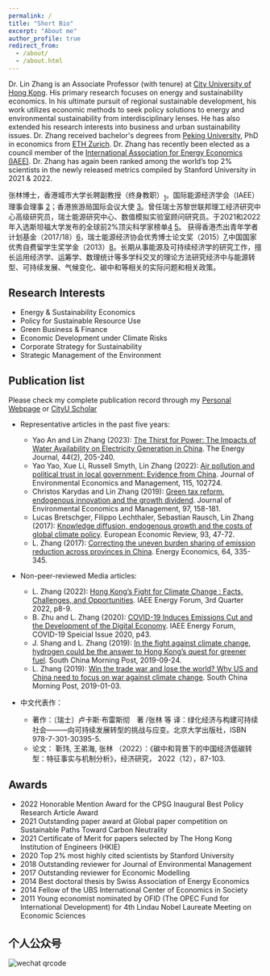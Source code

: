 ```yaml
---
permalink: /
title: "Short Bio"
excerpt: "About me"
author_profile: true
redirect_from: 
  - /about/
  - /about.html
---
```


Dr. Lin Zhang is an Associate Professor (with tenure) at [City University of Hong Kong](https://scholars.cityu.edu.hk/en/persons/lin-zhang(82d36211-2260-4aa7-9419-aa6e663fdaf6).html). His primary research focuses on energy and sustainability economics. In his ultimate pursuit of regional sustainable development, his work utilizes economic methods to seek policy solutions to energy and environmental sustainability from interdisciplinary lenses. He has also extended his research interests into business and urban sustainability issues. Dr. Zhang received bachelor's degrees from [Peking University](https://english.pku.edu.cn/), PhD in economics from [ETH Zurich](https://ethz.ch/en.html). Dr. Zhang has recently been elected as a council member of the [International Association for Energy Economics (IAEE)](https://www.iaee.org/index.aspx). Dr. Zhang has again been ranked among the world’s top 2% scientists in the newly released metrics compiled by Stanford University in 2021 & 2022.

张林博士，香港城市大学长聘副教授（终身教职）<sub>[1](https://scholars.cityu.edu.hk/en/persons/lin-zhang(82d36211-2260-4aa7-9419-aa6e663fdaf6).html)</sub>。国际能源经济学会（IAEE）理事会理事 [2](https://www.iaee.org/en/inside/council.aspx)；香港旅游局国际会议大使 [3](https://mehongkong.com/hkca/tc/ambassadors.html)。曾任瑞士苏黎世联邦理工经济研究中心高级研究员，瑞士能源研究中心、数值模拟实验室顾问研究员。于2021和2022年入选斯坦福大学发布的全球前2%顶尖科学家榜单[4](https://www.cityu.edu.hk/media/news/2021/09/15/cityu-excels-global-top-scientists-list) [5](https://www.cityu.edu.hk/see/outreach/news-center/fifteen-see-faculty-members-are-listed-among-top-2-worlds-most-highly-cited)。 获得香港杰出青年学者计划基金（2017/18）[6](https://www.ugc.edu.hk/chs/rgc/funding_opport/ecs/funded_research.html)，瑞士能源经济协会优秀博士论文奖（2015）[7](https://saee.ch/saee-student-awards/),中国国家优秀自费留学生奖学金（2013）[8](https://news.sciencenet.cn/htmlnews/2014/1/287527.shtm)。长期从事能源及可持续经济学的研究工作，擅长运用经济学、运筹学、数理统计等多学科交叉的理论方法研究经济中与能源转型、可持续发展、气候变化、碳中和等相关的实际问题和相关政策。

Research Interests
------
* Energy & Sustainability Economics
* Policy for Sustainable Resource Use 
* Green Business & Finance
* Economic Development under Climate Risks
* Corporate Strategy for Sustainability 
* Strategic Management of the Environment

Publication list
------
Please check my complete publication record through my [Personal Webpage](https://lzhanghk.wixsite.com/econ/publications) or [CityU Scholar](https://scholars.cityu.edu.hk/en/persons/lin-zhang(82d36211-2260-4aa7-9419-aa6e663fdaf6)/publications.html)

* Representative articles in the past five years:
  * Yao An and Lin Zhang (2023): [The Thirst for Power: The Impacts of Water Availability on Electricity Generation in China](https://doi.org/10.5547/01956574.44.2.yaan). The Energy Journal, 44(2), 205-240. 
  * Yao Yao, Xue Li, Russell Smyth, Lin Zhang (2022): [Air pollution and political trust in local government: Evidence from China](https://doi.org/10.1016/j.jeem.2022.102724). Journal of Environmental Economics and Management, 115, 102724.
  * Christos Karydas and Lin Zhang (2019): [Green tax reform, endogenous innovation and the growth dividend](https://doi.org/10.1016/j.jeem.2017.09.005). Journal of Environmental Economics and Management, 97, 158-181.
  * Lucas Bretschger, Filippo Lechthaler, Sebastian Rausch, Lin Zhang (2017): [Knowledge diffusion, endogenous growth and the costs of global climate policy](http://dx.doi.org/10.1016/j.euroecorev.2016.11.012). European Economic Review, 93, 47-72.
  * L. Zhang (2017): [Correcting the uneven burden sharing of emission reduction across provinces in China](https://doi.org/10.1016/j.eneco.2017.04.005). Energy Economics, 64, 335-345.


* Non-peer-reviewed Media articles:
  *  L. Zhang (2022): [Hong Kong’s Fight for Climate Change : Facts, Challenges, and Opportunities](https://www.iaee.org/en/publications/newsletterdl.aspx?id=1027). IAEE Energy Forum, 3rd Quarter 2022, p8-9.
  *  B. Zhu and L. Zhang (2020): [COVID-19 Induces Emissions Cut and the Development of the Digital Economy](https://www.iaee.org/en/publications/newsletterdl.aspx?id=882). IAEE Energy Forum, COVID-19 Speicial Issue 2020, p43.
  *  J. Shang and L. Zhang (2019): [In the fight against climate change, hydrogen could be the answer to Hong Kong’s quest for greener fuel](https://www.scmp.com/comment/letters/article/3029939/fight-against-climate-change-hydrogen-could-be-answer-hong-kongs). South China Morning Post, 2019-09-24.
  *  L. Zhang (2019): [Win the trade war and lose the world? Why US and China need to focus on war against climate change](https://www.scmp.com/comment/letters/article/2180347/win-trade-war-and-lose-world-why-us-and-china-need-focus-war-against). South China Morning Post, 2019-01-03.
 
* 中文代表作：
  * 著作：〔瑞士〕卢卡斯·布雷斯彻　著 /张林 等 译：绿化经济与构建可持续社会———向可持续发展转型的挑战与应变。北京大学出版社，ISBN 978-7-301-30395-5.
  * 论文： 靳玮, 王弟海, 张林 （2022）：《碳中和背景下的中国经济低碳转型：特征事实与机制分析》，经济研究， 2022（12），87-103.

Awards
------
* 2022 Honorable Mention Award for the CPSG Inaugural Best Policy Research Article Award
* 2021 Outstanding paper award at Global paper competition on Sustainable Paths Toward Carbon Neutrality
* 2021 Certificate of Merit for papers selected by The Hong Kong Institution of Engineers (HKIE)
* 2020 Top 2% most highly cited scientists by Stanford University
* 2018 Outstanding reviewer for Journal of Environmental Management
* 2017 Outstanding reviewer for Economic Modelling
* 2014 Best doctoral thesis by Swiss Association of Energy Economics
* 2014 Fellow of the UBS International Center of Economics in Society 
* 2011 Young economist nominated by OFID (The OPEC Fund for International Development) for 4th Lindau Nobel Laureate Meeting on Economic Sciences

个人公众号
------
<img src="/main/images/qrcode.jpg" alt="wechat qrcode">
